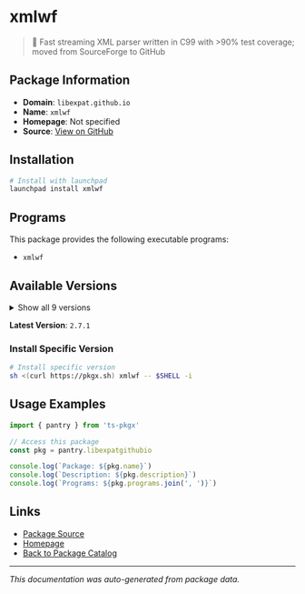 # xmlwf

> :herb: Fast streaming XML parser written in C99 with >90% test coverage; moved from SourceForge to GitHub

## Package Information

- **Domain**: `libexpat.github.io`
- **Name**: `xmlwf`
- **Homepage**: Not specified
- **Source**: [View on GitHub](https://github.com/pkgxdev/pantry/tree/main/projects/libexpat.github.io/package.yml)

## Installation

```bash
# Install with launchpad
launchpad install xmlwf
```

## Programs

This package provides the following executable programs:

- `xmlwf`

## Available Versions

<details>
<summary>Show all 9 versions</summary>

- `2.7.1`, `2.7.0`, `2.6.4`, `2.6.3`, `2.6.2`
- `2.6.1`, `2.6.0`, `2.5.0`, `2.4.9`

</details>

**Latest Version**: `2.7.1`

### Install Specific Version

```bash
# Install specific version
sh <(curl https://pkgx.sh) xmlwf -- $SHELL -i
```

## Usage Examples

```typescript
import { pantry } from 'ts-pkgx'

// Access this package
const pkg = pantry.libexpatgithubio

console.log(`Package: ${pkg.name}`)
console.log(`Description: ${pkg.description}`)
console.log(`Programs: ${pkg.programs.join(', ')}`)
```

## Links

- [Package Source](https://github.com/pkgxdev/pantry/tree/main/projects/libexpat.github.io/package.yml)
- [Homepage](#)
- [Back to Package Catalog](../package-catalog.md)

---

*This documentation was auto-generated from package data.*
